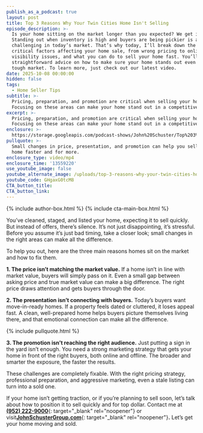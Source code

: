 ```yaml
---
publish_as_a_podcast: true
layout: post
title: Top 3 Reasons Why Your Twin Cities Home Isn't Selling
episode_description: >-
  Is your home sitting on the market longer than you expected? We get it.
  Standing out when inventory is high and buyers are being pickier is a lot more
  challenging in today’s market. That’s why today, I’ll break down the three
  critical factors affecting your home sale, from wrong pricing to online
  visibility issues, and what you can do to sell your home fast. You’ll get
  straightforward advice on how to make sure your home stands out even in a
  tough market. To learn more, just check out our latest video.
date: 2025-10-08 00:00:00
hidden: false
tags:
  - Home Seller Tips
subtitle: >-
  Pricing, preparation, and promotion are critical when selling your home.
  Focusing on these areas can make your home stand out in a competitive market.
excerpt: >-
  Pricing, preparation, and promotion are critical when selling your home.
  Focusing on these areas can make your home stand out in a competitive market.
enclosure: >-
  https://storage.googleapis.com/podcast-shows/John%20Schuster/Top%203%20Reasons%20Why%20Your%20Twin%20Cities%20Home%20Isn't%20Selling.mp4
pullquote: >-
  Small changes in price, presentation, and promotion can help you sell your
  home faster and for more.
enclosure_type: video/mp4
enclosure_time: '13559220'
use_youtube_image: false
youtube_alternate_image: /uploads/top-3-reasons-why-your-twin-cities-home-isn-t-selling.jpg
youtube_code: GHgaxG0tcM8
CTA_button_title:
CTA_button_link:
---
```

{% include author-box.html %} {% include cta-main-box.html %}

You’ve cleaned, staged, and listed your home, expecting it to sell quickly. But instead of offers, there’s silence. It’s not just disappointing, it’s stressful. Before you assume it’s just bad timing, take a closer look; small changes in the right areas can make all the difference.

To help you out, here are the three main reasons homes sit on the market and how to fix them.

**1\. The price isn’t matching the market value.** If a home isn’t in line with market value, buyers will simply pass on it. Even a small gap between asking price and true market value can make a big difference. The right price draws attention and gets buyers through the door.

**2\. The presentation isn’t connecting with buyers.** Today’s buyers want move-in-ready homes. If a property feels dated or cluttered, it loses appeal fast. A clean, well-prepared home helps buyers picture themselves living there, and that emotional connection can make all the difference.

{% include pullquote.html %}

**3\. The promotion isn’t reaching the right audience.** Just putting a sign in the yard isn’t enough. You need a strong marketing strategy that gets your home in front of the right buyers, both online and offline. The broader and smarter the exposure, the faster the results.

These challenges are completely fixable. With the right pricing strategy, professional preparation, and aggressive marketing, even a stale listing can turn into a sold one.

If your home isn’t getting traction, or if you’re planning to sell soon, let’s talk about how to position it to sell quickly and for top dollar. Contact me at [**(952) 222-9000**](tel:9522229000){: target="_blank" rel="noopener"} or visit[**JohnSchusterGroup.com**](http://johnschustergroup.com){: target="_blank" rel="noopener"}**.** Let’s get your home moving and sold.